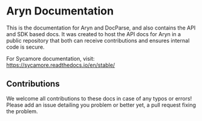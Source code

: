 # Aryn Documentation

This is the documentation for Aryn and DocParse, and also contains the API and SDK based docs. It was created to host the API docs for Aryn in a public repository that both can receive contributions and ensures internal code is secure.

For Sycamore documentation, visit: https://sycamore.readthedocs.io/en/stable/

## Contributions

We welcome all contributions to these docs in case of any typos or errors! Please add an issue detailing you problem or better yet, a pull request fixing the problem.
